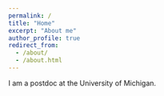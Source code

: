 ```yaml
---
permalink: /
title: "Home"
excerpt: "About me"
author_profile: true
redirect_from: 
  - /about/
  - /about.html
---
```


I am a postdoc at the University of Michigan.
